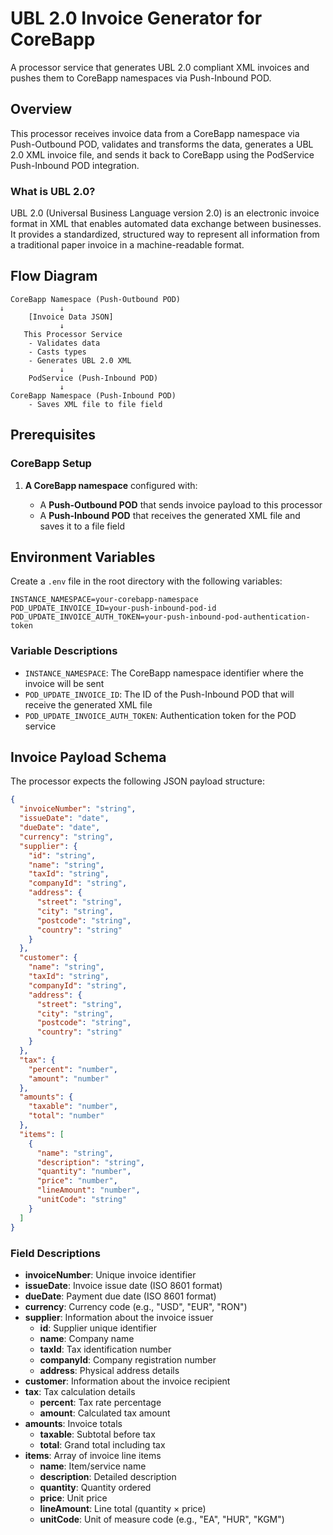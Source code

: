 # UBL 2.0 Invoice Generator for CoreBapp

A processor service that generates UBL 2.0 compliant XML invoices and pushes them to CoreBapp namespaces via Push-Inbound POD.

## Overview

This processor receives invoice data from a CoreBapp namespace via Push-Outbound POD, validates and transforms the data, generates a UBL 2.0 XML invoice file, and sends it back to CoreBapp using the PodService Push-Inbound POD integration.

### What is UBL 2.0?

UBL 2.0 (Universal Business Language version 2.0) is an electronic invoice format in XML that enables automated data exchange between businesses. It provides a standardized, structured way to represent all information from a traditional paper invoice in a machine-readable format.

## Flow Diagram

```
CoreBapp Namespace (Push-Outbound POD)
           ↓
    [Invoice Data JSON]
           ↓
   This Processor Service
    - Validates data
    - Casts types
    - Generates UBL 2.0 XML
           ↓
    PodService (Push-Inbound POD)
           ↓
CoreBapp Namespace (Push-Inbound POD)
    - Saves XML file to file field
```

## Prerequisites

### CoreBapp Setup

1. **A CoreBapp namespace** configured with:

   - A **Push-Outbound POD** that sends invoice payload to this processor
   - A **Push-Inbound POD** that receives the generated XML file and saves it to a file field

## Environment Variables

Create a `.env` file in the root directory with the following variables:

```env
INSTANCE_NAMESPACE=your-corebapp-namespace
POD_UPDATE_INVOICE_ID=your-push-inbound-pod-id
POD_UPDATE_INVOICE_AUTH_TOKEN=your-push-inbound-pod-authentication-token
```

### Variable Descriptions

- `INSTANCE_NAMESPACE`: The CoreBapp namespace identifier where the invoice will be sent
- `POD_UPDATE_INVOICE_ID`: The ID of the Push-Inbound POD that will receive the generated XML file
- `POD_UPDATE_INVOICE_AUTH_TOKEN`: Authentication token for the POD service

## Invoice Payload Schema

The processor expects the following JSON payload structure:

```json
{
  "invoiceNumber": "string",
  "issueDate": "date",
  "dueDate": "date",
  "currency": "string",
  "supplier": {
    "id": "string",
    "name": "string",
    "taxId": "string",
    "companyId": "string",
    "address": {
      "street": "string",
      "city": "string",
      "postcode": "string",
      "country": "string"
    }
  },
  "customer": {
    "name": "string",
    "taxId": "string",
    "companyId": "string",
    "address": {
      "street": "string",
      "city": "string",
      "postcode": "string",
      "country": "string"
    }
  },
  "tax": {
    "percent": "number",
    "amount": "number"
  },
  "amounts": {
    "taxable": "number",
    "total": "number"
  },
  "items": [
    {
      "name": "string",
      "description": "string",
      "quantity": "number",
      "price": "number",
      "lineAmount": "number",
      "unitCode": "string"
    }
  ]
}
```

### Field Descriptions

- **invoiceNumber**: Unique invoice identifier
- **issueDate**: Invoice issue date (ISO 8601 format)
- **dueDate**: Payment due date (ISO 8601 format)
- **currency**: Currency code (e.g., "USD", "EUR", "RON")
- **supplier**: Information about the invoice issuer
  - **id**: Supplier unique identifier
  - **name**: Company name
  - **taxId**: Tax identification number
  - **companyId**: Company registration number
  - **address**: Physical address details
- **customer**: Information about the invoice recipient
- **tax**: Tax calculation details
  - **percent**: Tax rate percentage
  - **amount**: Calculated tax amount
- **amounts**: Invoice totals
  - **taxable**: Subtotal before tax
  - **total**: Grand total including tax
- **items**: Array of invoice line items
  - **name**: Item/service name
  - **description**: Detailed description
  - **quantity**: Quantity ordered
  - **price**: Unit price
  - **lineAmount**: Line total (quantity × price)
  - **unitCode**: Unit of measure code (e.g., "EA", "HUR", "KGM")
